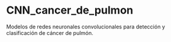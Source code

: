 # CNN_cancer_de_pulmon
Modelos de redes neuronales convolucionales para detección y clasificación de cáncer de pulmón.
